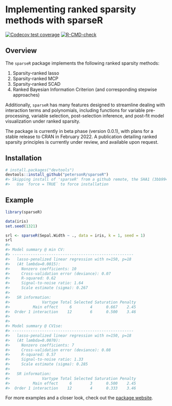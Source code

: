 
<!-- README.md is generated from README.Rmd. Please edit that file -->

# Implementing ranked sparsity methods with sparseR

[![Codecov test
coverage](https://codecov.io/gh/petersonR/sparseR/branch/master/graph/badge.svg)](https://codecov.io/gh/petersonR/sparseR?branch=master)
[![R-CMD-check](https://github.com/petersonR/sparseR/workflows/R-CMD-check/badge.svg)](https://github.com/petersonR/sparseR/actions)

## Overview

The `sparseR` package implements the following ranked sparsity methods:

1)  Sparsity-ranked lasso
2)  Sparsity-ranked MCP
3)  Sparsity-ranked SCAD
4)  Ranked Bayesian Information Criterion (and corresponding stepwise
    approaches)

Additionally, `sparseR` has many features designed to streamline dealing
with interaction terms and polynomials, including functions for variable
pre-processing, variable selection, post-selection inference, and
post-fit model visualization under ranked sparsity.

The package is currently in beta phase (version 0.0.1), with plans for a
stable release to CRAN in February 2022. A publication detailing ranked
sparsity principles is currently under review, and available upon
request.

## Installation

``` r
# install.packages("devtools")
devtools::install_github("petersonR/sparseR")
#> Skipping install of 'sparseR' from a github remote, the SHA1 (3bb99454) has not changed since last install.
#>   Use `force = TRUE` to force installation
```

## Example

``` r
library(sparseR)
```

``` r
data(iris)
set.seed(1321)

srl <- sparseR(Sepal.Width ~ ., data = iris, k = 1, seed = 1)
srl
#> 
#> Model summary @ min CV:
#> -----------------------------------------------------
#>   lasso-penalized linear regression with n=150, p=18
#>   (At lambda=0.0015):
#>     Nonzero coefficients: 10
#>     Cross-validation error (deviance): 0.07
#>     R-squared: 0.62
#>     Signal-to-noise ratio: 1.64
#>     Scale estimate (sigma): 0.267
#> 
#>   SR information:
#>              Vartype Total Selected Saturation Penalty
#>          Main effect     6        4      0.667    2.45
#>  Order 1 interaction    12        6      0.500    3.46
#> 
#> 
#> Model summary @ CV1se:
#> -----------------------------------------------------
#>   lasso-penalized linear regression with n=150, p=18
#>   (At lambda=0.0070):
#>     Nonzero coefficients: 7
#>     Cross-validation error (deviance): 0.08
#>     R-squared: 0.57
#>     Signal-to-noise ratio: 1.33
#>     Scale estimate (sigma): 0.285
#> 
#>   SR information:
#>              Vartype Total Selected Saturation Penalty
#>          Main effect     6        3      0.500    2.45
#>  Order 1 interaction    12        4      0.333    3.46
```

For more examples and a closer look, check out the [package
website](https://petersonr.github.io/sparseR/).
